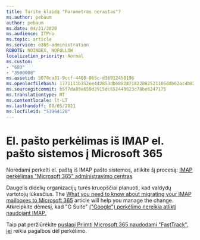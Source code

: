 ```yaml
---
title: Turite klaidą "Parametras nerastas"?
ms.author: pebaum
author: pebaum
ms.date: 04/21/2020
ms.audience: ITPro
ms.topic: article
ms.service: o365-administration
ROBOTS: NOINDEX, NOFOLLOW
localization_priority: Normal
ms.custom:
- "683"
- "3500008"
ms.assetid: 5070ca31-9ccf-4408-865c-d36912450196
ms.openlocfilehash: 1771111b352ee442853db6882471822882521106ddb62ac4b82a2791a989e732
ms.sourcegitcommit: b5f7da89a650d2915dc652449623c78be6247175
ms.translationtype: MT
ms.contentlocale: lt-LT
ms.lasthandoff: 08/05/2021
ms.locfileid: "53964128"
---
```

# <a name="migrating-email-from-imap-email-system-to-microsoft-365"></a>El. pašto perkėlimas iš IMAP el. pašto sistemos į Microsoft 365

Norėdami perkelti el. paštą iš IMAP pašto sistemos, atlikite šį procesą: [IMAP perkėlimas "Microsoft 365" administravimo centras](https://docs.microsoft.com/Exchange/mailbox-migration/migrating-imap-mailboxes/imap-migration-in-the-admin-center)
  
Daugelis didelių organizacijų turės kruopščiai planuoti, kad valdydų vartotojų lūkesčius. The [What you need to know about migrating your IMAP mailboxes to Microsoft 365](https://docs.microsoft.com/Exchange/mailbox-migration/migrating-imap-mailboxes/migrating-imap-mailboxes) article will help you manage the change. Atkreipkite dėmesį, kad "G Suite" [("Google") perkėlimo nereikia atlikti naudojant IMAP.](https://docs.microsoft.com/Exchange/mailbox-migration/perform-g-suite-migration)

Taip pat peržiūrėkite [puslapį Priimti Microsoft 365 naudodami "FastTrack", jei](https://www.microsoft.com/fasttrack/microsoft-365/office-365) reikia pagalbos dėl perkėlimo.
  
